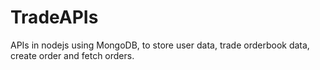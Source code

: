# TradeAPIs
APIs in nodejs using MongoDB, to store user data, trade orderbook data, create order and fetch orders.
